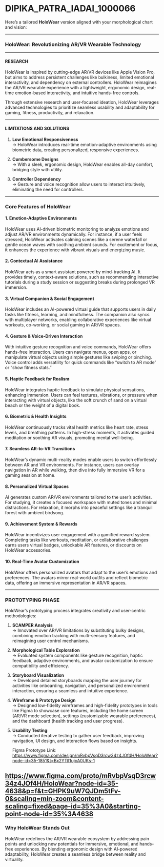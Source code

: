 # DIPIKA_PATRA_IADAI_1000066
Here’s a tailored **HoloWear** version aligned with your morphological chart and vision:

---

### **HoloWear: Revolutionizing AR/VR Wearable Technology**

---

#### **RESEARCH**

HoloWear is inspired by cutting-edge AR/VR devices like Apple Vision Pro, but aims to address persistent challenges like bulkiness, limited emotional interactivity, and dependency on external controllers. HoloWear reimagines the AR/VR wearable experience with a lightweight, ergonomic design, real-time emotion-based interactivity, and intuitive hands-free controls.  

Through extensive research and user-focused ideation, HoloWear leverages advanced technologies to prioritize seamless usability and adaptability for gaming, fitness, productivity, and relaxation.

---

#### **LIMITATIONS AND SOLUTIONS**

1. **Low Emotional Responsiveness**  
   → HoloWear introduces real-time emotion-adaptive environments using biometric data, creating personalized, responsive experiences.  

2. **Cumbersome Designs**  
   → With a sleek, ergonomic design, HoloWear enables all-day comfort, bridging style with utility.  

3. **Controller Dependency**  
   → Gesture and voice recognition allow users to interact intuitively, eliminating the need for controllers.  

---

### **Core Features of HoloWear**

#### **1. Emotion-Adaptive Environments**  
HoloWear uses AI-driven biometric monitoring to analyze emotions and adjust AR/VR environments dynamically. For instance, if a user feels stressed, HoloWear activates calming scenes like a serene waterfall or gentle ocean waves with soothing ambient sounds. For excitement or focus, it enhances the experience with vibrant visuals and energizing music.  

#### **2. Contextual AI Assistance**  
HoloWear acts as a smart assistant powered by mind-tracking AI. It provides timely, context-aware solutions, such as recommending interactive tutorials during a study session or suggesting breaks during prolonged VR immersion.  

#### **3. Virtual Companion & Social Engagement**  
HoloWear includes an AI-powered virtual guide that supports users in daily tasks like fitness, learning, and mindfulness. The companion also syncs with multiplayer networks, enabling collaborative experiences like virtual workouts, co-working, or social gaming in AR/VR spaces.  

#### **4. Gesture & Voice-Driven Interaction**  
With intuitive gesture recognition and voice commands, HoloWear offers hands-free interaction. Users can navigate menus, open apps, or manipulate virtual objects using simple gestures like swiping or pinching. Voice control adds versatility for quick commands like “switch to AR mode” or “show fitness stats.”  

#### **5. Haptic Feedback for Realism**  
HoloWear integrates haptic feedback to simulate physical sensations, enhancing immersion. Users can feel textures, vibrations, or pressure when interacting with virtual objects, like the soft crunch of sand on a virtual beach or the weight of a digital book.  

#### **6. Biometric & Health Insights**  
HoloWear continuously tracks vital health metrics like heart rate, stress levels, and breathing patterns. In high-stress moments, it activates guided meditation or soothing AR visuals, promoting mental well-being.  

#### **7. Seamless AR-to-VR Transitions**  
HoloWear’s dynamic multi-reality modes enable users to switch effortlessly between AR and VR environments. For instance, users can overlay navigation in AR while walking, then dive into fully immersive VR for a gaming session at home.  

#### **8. Personalized Virtual Spaces**  
AI generates custom AR/VR environments tailored to the user’s activities. For studying, it creates a focused workspace with muted tones and minimal distractions. For relaxation, it morphs into peaceful settings like a tranquil forest with ambient birdsong.  

#### **9. Achievement System & Rewards**  
HoloWear incentivizes user engagement with a gamified reward system. Completing tasks like workouts, meditation, or collaborative challenges earns users virtual badges, unlockable AR features, or discounts on HoloWear accessories.  

#### **10. Real-Time Avatar Customization**  
HoloWear offers personalized avatars that adapt to the user’s emotions and preferences. The avatars mirror real-world outfits and reflect biometric data, offering an immersive representation in AR/VR spaces.  

---

### **PROTOTYPING PHASE**

HoloWear’s prototyping process integrates creativity and user-centric methodologies:  

1. **SCAMPER Analysis**  
   → Innovated over AR/VR limitations by substituting bulky designs, combining emotion tracking with multi-sensory features, and reimagining user control mechanisms.  

2. **Morphological Table Exploration**  
   → Evaluated system components like gesture recognition, haptic feedback, adaptive environments, and avatar customization to ensure compatibility and efficiency.  

3. **Storyboard Visualization**  
   → Developed detailed storyboards mapping the user journey for activities like onboarding, navigation, and personalized environment interaction, ensuring a seamless and intuitive experience.  

4. **Wireframe & Prototype Design**  
   → Designed low-fidelity wireframes and high-fidelity prototypes in tools like Figma to showcase core features, including the home screen (AR/VR mode selection), settings (customizable wearable preferences), and the dashboard (health tracking and user progress).  

5. **Usability Testing**  
   → Conducted iterative testing to gather user feedback, improving navigation, UI design, and interaction flows based on insights.

   Figma Prototype Link: https://www.figma.com/design/mRvbpVsqD3rcw34z4JOf4H/HoloWear?node-id=35-1851&t=Bx2YTtI1ujoA0UKs-1

https://www.figma.com/proto/mRvbpVsqD3rcw34z4JOf4H/HoloWear?node-id=35-4638&p=f&t=GHPK9uW7QJDm5tFv-0&scaling=min-zoom&content-scaling=fixed&page-id=35%3A0&starting-point-node-id=35%3A4638
---

### **Why HoloWear Stands Out**

HoloWear redefines the AR/VR wearable ecosystem by addressing pain points and unlocking new potentials for immersive, emotional, and hands-free experiences. By blending ergonomic design with AI-powered adaptability, HoloWear creates a seamless bridge between reality and virtuality.
